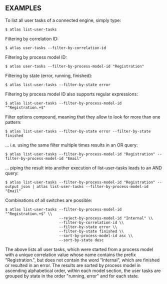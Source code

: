 ## EXAMPLES

To list all user tasks of a connected engine, simply type:

    $ atlas list-user-tasks

Filtering by correlation ID:

    $ atlas user-tasks --filter-by-correlation-id

Filtering by process model ID:

    $ atlas user-tasks --filter-by-process-model-id "Registration"

Filtering by state (error, running, finished):

    $ atlas list-user-tasks --filter-by-state error

Filtering by process model ID also supports regular expressions:

    $ atlas list-user-tasks --filter-by-process-model-id "^Registration.+$"

Filter options compound, meaning that they allow to look for more than one pattern:

    $ atlas list-user-tasks --filter-by-state error --filter-by-state finished

... i.e. using the same filter multiple times results in an OR query:

    $ atlas list-user-tasks --filter-by-process-model-id "Registration" --filter-by-process-model-id "Email"

... piping the result into another execution of list-user-tasks leads to an AND query:

    $ atlas list-user-tasks --filter-by-process-model-id "Registration" --output json | atlas list-user-tasks --filter-by-process-model-id "Email"

Combinations of all switches are possible:

    $ atlas list-user-tasks --filter-by-process-model-id "^Registration.+$" \\
                            --reject-by-process-model-id "Internal" \\
                            --filter-by-correlation-id \\
                            --filter-by-state error \\
                            --filter-by-state finished \\
                            --sort-by-process-model-id asc \\
                            --sort-by-state desc 

The above lists all user tasks, which were started from a process model with a unique correlation value whose name contains the prefix "Registration.", but does not contain the word "Internal", which are finished or resulted in an error.
The results are sorted by process model in ascending alphabetical order, within each model section, the user tasks are grouped by state in the order "running, error" and for each state.

